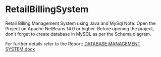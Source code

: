 # RetailBillingSystem
Retail Billing Management System using Java and MySql
Note:
Open the Project on Apache NetBeans 14.0 or higher. Before opening the project, don't forget to create database in MySQL as per the Schema diagram.

For further details refer to the Report: [DATABASE MANAGEMENT SYSTEM.docx](https://github.com/VijeshPethuram/RetailBillingSystem/files/12064732/DATABASE.MANAGEMENT.SYSTEM.docx)

